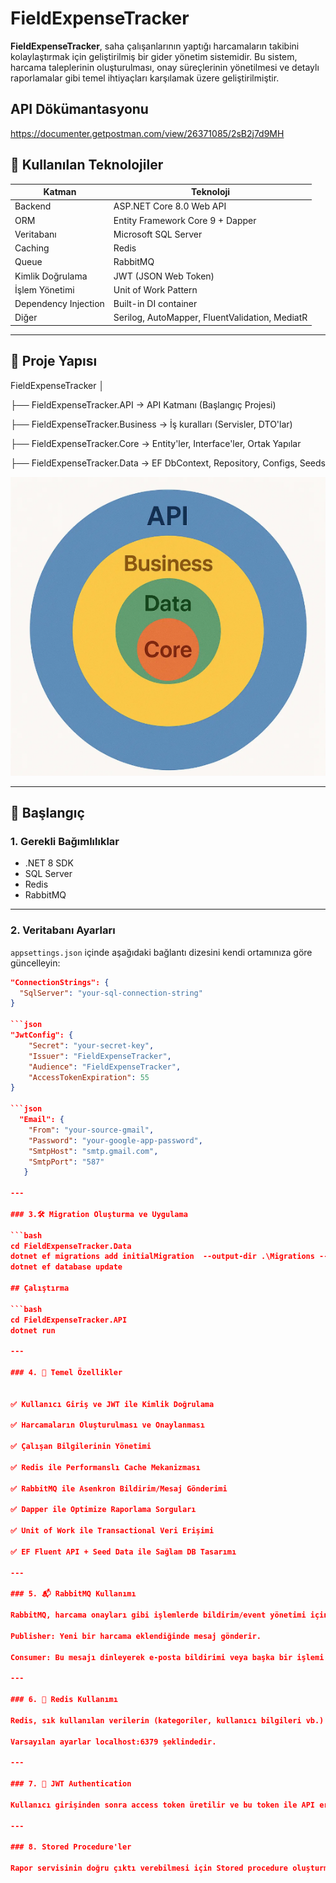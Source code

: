 # FieldExpenseTracker

**FieldExpenseTracker**, saha çalışanlarının yaptığı harcamaların takibini kolaylaştırmak için geliştirilmiş bir gider yönetim sistemidir. Bu sistem, harcama taleplerinin oluşturulması, onay süreçlerinin yönetilmesi ve detaylı raporlamalar gibi temel ihtiyaçları karşılamak üzere geliştirilmiştir.

## API Dökümantasyonu
https://documenter.getpostman.com/view/26371085/2sB2j7d9MH 

## 🔧 Kullanılan Teknolojiler

| Katman | Teknoloji |
|--------|-----------|
| Backend | ASP.NET Core 8.0 Web API |
| ORM | Entity Framework Core 9 + Dapper |
| Veritabanı | Microsoft SQL Server |
| Caching | Redis |
| Queue | RabbitMQ |
| Kimlik Doğrulama | JWT (JSON Web Token) |
| İşlem Yönetimi | Unit of Work Pattern |
| Dependency Injection | Built-in DI container |
| Diğer | Serilog, AutoMapper, FluentValidation, MediatR |

---

## 📂 Proje Yapısı
FieldExpenseTracker
│

├── FieldExpenseTracker.API → API Katmanı (Başlangıç Projesi)

├── FieldExpenseTracker.Business → İş kuralları (Servisler, DTO'lar)

├── FieldExpenseTracker.Core → Entity'ler, Interface'ler, Ortak Yapılar

├── FieldExpenseTracker.Data → EF DbContext, Repository, Configs, Seeds


![alt text](image.png)

---

## 🚀 Başlangıç

### 1. Gerekli Bağımlılıklar

- .NET 8 SDK
- SQL Server
- Redis
- RabbitMQ

---

### 2. Veritabanı Ayarları

`appsettings.json` içinde aşağıdaki bağlantı dizesini kendi ortamınıza göre güncelleyin:

```json
"ConnectionStrings": {
  "SqlServer": "your-sql-connection-string"
}

```json
"JwtConfig": {
    "Secret": "your-secret-key",
    "Issuer": "FieldExpenseTracker",
    "Audience": "FieldExpenseTracker",
    "AccessTokenExpiration": 55
}

```json
  "Email": {
    "From": "your-source-gmail",
    "Password": "your-google-app-password",
    "SmtpHost": "smtp.gmail.com",
    "SmtpPort": "587"
   }

---

### 3.🛠️ Migration Oluşturma ve Uygulama

```bash
cd FieldExpenseTracker.Data
dotnet ef migrations add initialMigration  --output-dir .\Migrations --startup-project ..\FieldExpenseTracker.API
dotnet ef database update

## Çalıştırma

```bash
cd FieldExpenseTracker.API
dotnet run

---

### 4. 📌 Temel Özellikler


✅ Kullanıcı Giriş ve JWT ile Kimlik Doğrulama

✅ Harcamaların Oluşturulması ve Onaylanması

✅ Çalışan Bilgilerinin Yönetimi

✅ Redis ile Performanslı Cache Mekanizması

✅ RabbitMQ ile Asenkron Bildirim/Mesaj Gönderimi

✅ Dapper ile Optimize Raporlama Sorguları

✅ Unit of Work ile Transactional Veri Erişimi

✅ EF Fluent API + Seed Data ile Sağlam DB Tasarımı

---

### 5. 📬 RabbitMQ Kullanımı

RabbitMQ, harcama onayları gibi işlemlerde bildirim/event yönetimi için kullanılmaktadır. Publisher/Consumer yapısı aşağıdaki gibi çalışır:

Publisher: Yeni bir harcama eklendiğinde mesaj gönderir.

Consumer: Bu mesajı dinleyerek e-posta bildirimi veya başka bir işlemi tetikler.

---

### 6. 💾 Redis Kullanımı

Redis, sık kullanılan verilerin (kategoriler, kullanıcı bilgileri vb.) cache’lenmesi için kullanılmıştır.

Varsayılan ayarlar localhost:6379 şeklindedir.

---

### 7. 🔐 JWT Authentication

Kullanıcı girişinden sonra access token üretilir ve bu token ile API erişimi sağlanır. Authorization işlemleri middleware ile kontrol edilir.

---

### 8. Stored Procedure'ler

Rapor servisinin doğru çıktı verebilmesi için Stored procedure oluşturma komutlarını StoredProcedures.txt dosyasından alıp sql'de çalıştırmanız gerekmektedir.


